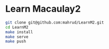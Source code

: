 Learn Macaulay2
===============

```bash
git clone git@github.com:mahrud/LearnM2.git
cd LearnM2
make install
make serve
make push
```
